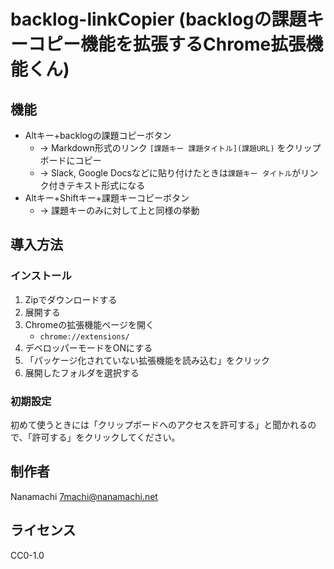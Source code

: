 # backlog-linkCopier (backlogの課題キーコピー機能を拡張するChrome拡張機能くん)
## 機能
- Altキー+backlogの課題コピーボタン
    - → Markdown形式のリンク `[課題キー 課題タイトル](課題URL)` をクリップボードにコピー
    - → Slack, Google Docsなどに貼り付けたときは`課題キー タイトル`がリンク付きテキスト形式になる
- Altキー+Shiftキー+課題キーコピーボタン
    - → 課題キーのみに対して上と同様の挙動

## 導入方法
### インストール
1. Zipでダウンロードする
2. 展開する
3. Chromeの拡張機能ページを開く
    - `chrome://extensions/`
4. デベロッパーモードをONにする
5. 「パッケージ化されていない拡張機能を読み込む」をクリック
6. 展開したフォルダを選択する

### 初期設定
初めて使うときには「クリップボードへのアクセスを許可する」と聞かれるので、「許可する」をクリックしてください。

## 制作者
Nanamachi <7machi@nanamachi.net>

## ライセンス
CC0-1.0